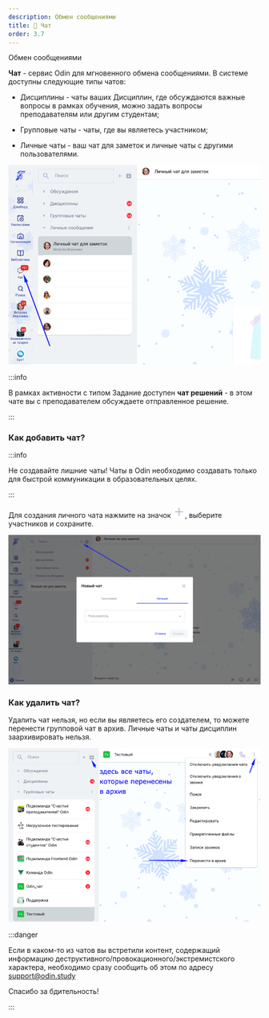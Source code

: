 ```yaml
---
description: Обмен сообщениями
title: 📲 Чат
order: 3.7
---
```


Обмен сообщениями

**Чат** - сервис Odin  для мгновенного обмена сообщениями. В системе доступны следующие типы чатов:

-  Дисциплины - чаты ваших Дисциплин, где обсуждаются важные вопросы в рамках обучения, можно задать вопросы преподавателям или другим студентам;

-  Групповые чаты - чаты, где вы являетесь участником;

-  Личные чаты - ваш чат для заметок и личные чаты с другими пользователями.

![](<./image (18).png>)

:::info 

В рамках активности с типом Задание доступен **чат решений** - в этом чате вы с преподавателем обсуждаете отправленное решение.

:::

### Как добавить чат?

:::info 

Не создавайте лишние чаты! Чаты в Odin необходимо создавать только для быстрой коммуникации в образовательных целях.

:::

Для создания личного чата нажмите на значок ![](./plus.png), выберите участников и сохраните.

![](<./image (19).png>)

### Как удалить чат?

Удалить чат нельзя, но если вы являетесь его создателем, то можете перенести групповой чат в архив. Личные  чаты и чаты дисциплин заархивировать нельзя.

![](<./image (20).png>)

:::danger 

Если в каком-то из чатов вы встретили контент, содержащий информацию деструктивного/провокационного/экстремистского характера, необходимо сразу сообщить об этом по адресу support@odin.study 

Спасибо за бдительность!

:::